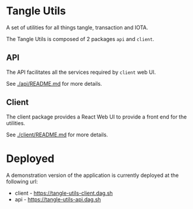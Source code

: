# Tangle Utils

A set of utilities for all things tangle, transaction and IOTA.

The Tangle Utils is composed of 2 packages `api` and `client`.

## API

The API facilitates all the services required by `client` web UI.

See [./api/README.md](./api/README.md) for more details.

## Client

The client package provides a React Web UI to provide a front end for the utilities.

See [./client/README.md](./client/README.md) for more details.

# Deployed

A demonstration version of the application is currently deployed at the following url:

* client - <https://tangle-utils-client.dag.sh>
* api - <https://tangle-utils-api.dag.sh>

